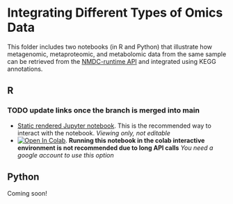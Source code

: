# Integrating Different Types of Omics Data

This folder includes two notebooks (in R and Python) that illustrate how metagenomic, metaproteomic, and metabolomic data from the same sample can be retrieved from the [NMDC-runtime API](https://api.microbiomedata.org/docs) and integrated using KEGG annotations.

## R 
### TODO update links once the branch is merged into main
- [Static rendered Jupyter notebook](https://nbviewer.org/github/microbiomedata/nmdc_notebooks/blob/91-create-notebook-integrating-metag-metap-metab-data-r/omics_types_integration/R/integration_notebook.ipynb). This is the recommended way to interact with the notebook. _Viewing only, not editable_
- [![Open In Colab](https://colab.research.google.com/assets/colab-badge.svg)](https://colab.research.google.com/github/microbiomedata/nmdc_notebooks/blob/91-create-notebook-integrating-metag-metap-metab-data-r/omics_types_integration/R/integration_notebook.ipynb). **Running this notebook in the colab interactive environment is not recommended due to long API calls** _You need a google account to use this option_

## Python
Coming soon!